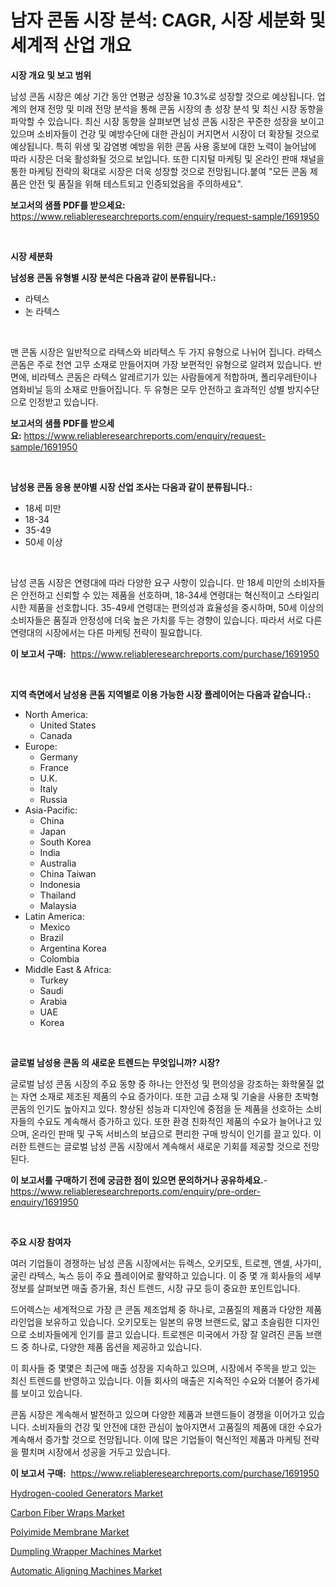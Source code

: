 <p><h1>남자 콘돔 시장 분석: CAGR, 시장 세분화 및 세계적 산업 개요</h1></p><p><strong>시장 개요 및 보고 범위</strong></p>
<p><p>남성 콘돔 시장은 예상 기간 동안 연평균 성장율 10.3%로 성장할 것으로 예상됩니다. 업계의 현재 전망 및 미래 전망 분석을 통해 콘돔 시장의 총 성장 분석 및 최신 시장 동향을 파악할 수 있습니다. 최신 시장 동향을 살펴보면 남성 콘돔 시장은 꾸준한 성장을 보이고 있으며 소비자들이 건강 및 예방수단에 대한 관심이 커지면서 시장이 더 확장될 것으로 예상됩니다. 특히 위생 및 감염병 예방을 위한 콘돔 사용 홍보에 대한 노력이 늘어남에 따라 시장은 더욱 활성화될 것으로 보입니다. 또한 디지털 마케팅 및 온라인 판매 채널을 통한 마케팅 전략의 확대로 시장은 더욱 성장할 것으로 전망됩니다.붙여 "모든 콘돔 제품은 안전 및 품질을 위해 테스트되고 인증되었음을 주의하세요".</p></p>
<p><strong>보고서의 샘플 PDF를 받으세요:</strong> <a href="https://www.reliableresearchreports.com/enquiry/request-sample/1691950">https://www.reliableresearchreports.com/enquiry/request-sample/1691950</a></p>
<p>&nbsp;</p>
<p><strong>시장 세분화</strong></p>
<p><strong>남성용 콘돔 유형별 시장 분석은 다음과 같이 분류됩니다.:</strong></p>
<p><ul><li>라텍스</li><li>논 라텍스</li></ul></p>
<p>&nbsp;</p>
<p><p>맨 콘돔 시장은 일반적으로 라텍스와 비라텍스 두 가지 유형으로 나뉘어 집니다. 라텍스 콘돔은 주로 천연 고무 소재로 만들어지며 가장 보편적인 유형으로 알려져 있습니다. 반면에, 비라텍스 콘돔은 라텍스 알레르기가 있는 사람들에게 적합하며, 폴리우레탄이나 염화비닐 등의 소재로 만들어집니다. 두 유형은 모두 안전하고 효과적인 성별 방지수단으로 인정받고 있습니다.</p></p>
<p><strong>보고서의 샘플 PDF를 받으세요:</strong>&nbsp;<a href="https://www.reliableresearchreports.com/enquiry/request-sample/1691950">https://www.reliableresearchreports.com/enquiry/request-sample/1691950</a></p>
<p>&nbsp;</p>
<p><strong> 남성용 콘돔 응용 분야별 시장 산업 조사는 다음과 같이 분류됩니다.:</strong></p>
<p><ul><li>18세 미만</li><li>18-34</li><li>35-49</li><li>50세 이상</li></ul></p>
<p>&nbsp;</p>
<p><p>남성 콘돔 시장은 연령대에 따라 다양한 요구 사항이 있습니다. 만 18세 미만의 소비자들은 안전하고 신뢰할 수 있는 제품을 선호하며, 18-34세 연령대는 혁신적이고 스타일리시한 제품을 선호합니다. 35-49세 연령대는 편의성과 효율성을 중시하며, 50세 이상의 소비자들은 품질과 안정성에 더욱 높은 가치를 두는 경향이 있습니다. 따라서 서로 다른 연령대의 시장에서는 다른 마케팅 전략이 필요합니다.</p></p>
<p><strong>이 보고서 구매:</strong>&nbsp; <a href="https://www.reliableresearchreports.com/purchase/1691950">https://www.reliableresearchreports.com/purchase/1691950</a></p>
<p>&nbsp;</p>
<p><strong>지역 측면에서 남성용 콘돔 지역별로 이용 가능한 시장 플레이어는 다음과 같습니다.:</strong></p>
<p><ul>
    <li>
        North America:
        <ul>
            <li>United States</li>
            <li>Canada</li>
        </ul>
    </li>
    <li>
        Europe:
        <ul>
            <li>Germany</li>
            <li>France</li>
            <li>U.K.</li>
            <li>Italy</li>
            <li>Russia</li>
        </ul>
    </li>
    <li>
        Asia-Pacific:
        <ul>
            <li>China</li>
            <li>Japan</li>
            <li>South Korea</li>
            <li>India</li>
            <li>Australia</li>
            <li>China Taiwan</li>
            <li>Indonesia</li>
            <li>Thailand</li>
            <li>Malaysia</li>
        </ul>
    </li>
    <li>
        Latin America:
        <ul>
            <li>Mexico</li>
            <li>Brazil</li>
            <li>Argentina Korea</li>
            <li>Colombia</li>
        </ul>
    </li>
    <li>
        Middle East & Africa:
        <ul>
            <li>Turkey</li>
            <li>Saudi</li>
            <li>Arabia</li>
            <li>UAE</li>
            <li>Korea</li>
        </ul>
    </li>
    </ul></p>
<p>&nbsp;</p>
<p><strong>글로벌 남성용 콘돔 의 새로운 트렌드는 무엇입니까? 시장?</strong></p>
<p><p>글로벌 남성 콘돔 시장의 주요 동향 중 하나는 안전성 및 편의성을 강조하는 화학물질 없는 자연 소재로 제조된 제품의 수요 증가이다. 또한 고급 소재 및 기술을 사용한 초박형 콘돔의 인기도 높아지고 있다. 향상된 성능과 디자인에 중점을 둔 제품을 선호하는 소비자들의 수요도 계속해서 증가하고 있다. 또한 환경 친화적인 제품의 수요가 늘어나고 있으며, 온라인 판매 및 구독 서비스의 보급으로 편리한 구매 방식이 인기를 끌고 있다. 이러한 트렌드는 글로벌 남성 콘돔 시장에서 계속해서 새로운 기회를 제공할 것으로 전망된다.</p></p>
<p><strong>이 보고서를 구매하기 전에 궁금한 점이 있으면 문의하거나 공유하세요.</strong>- <a href="https://www.reliableresearchreports.com/enquiry/pre-order-enquiry/1691950">https://www.reliableresearchreports.com/enquiry/pre-order-enquiry/1691950</a></p>
<p>&nbsp;</p>
<p><strong>주요 시장 참여자</strong></p>
<p><p>여러 기업들이 경쟁하는 남성 콘돔 시장에서는 듀렉스, 오키모토, 트로젠, 앤셀, 사가미, 굴린 라텍스, 녹스 등이 주요 플레이어로 활약하고 있습니다. 이 중 몇 개 회사들의 세부 정보를 살펴보면 매출 증가율, 최신 트렌드, 시장 규모 등이 중요한 포인트입니다. </p><p>드어렉스는 세계적으로 가장 큰 콘돔 제조업체 중 하나로, 고품질의 제품과 다양한 제품 라인업을 보유하고 있습니다. 오키모토는 일본의 유명 브랜드로, 얇고 초슬림한 디자인으로 소비자들에게 인기를 끌고 있습니다. 트로젠은 미국에서 가장 잘 알려진 콘돔 브랜드 중 하나로, 다양한 제품 옵션을 제공하고 있습니다.</p><p>이 회사들 중 몇몇은 최근에 매출 성장을 지속하고 있으며, 시장에서 주목을 받고 있는 최신 트렌드를 반영하고 있습니다. 이들 회사의 매출은 지속적인 수요와 더불어 증가세를 보이고 있습니다. </p><p>콘돔 시장은 계속해서 발전하고 있으며 다양한 제품과 브랜드들이 경쟁을 이어가고 있습니다. 소비자들의 건강 및 안전에 대한 관심이 높아지면서 고품질의 제품에 대한 수요가 계속해서 증가할 것으로 전망됩니다. 이에 많은 기업들이 혁신적인 제품과 마케팅 전략을 펼치며 시장에서 성공을 거두고 있습니다.</p></p>
<p><strong>이 보고서 구매:</strong>&nbsp;&nbsp;<a href="https://www.reliableresearchreports.com/purchase/1691950">https://www.reliableresearchreports.com/purchase/1691950</a></p>
<p><p><a href="https://circular-yam-9b9.notion.site/Hydrogen-cooled-Generators-Market-Analysis-and-Market-Size-Global-Industry-Overview-Market-Segment-2799f37448df46dda517989616479e96">Hydrogen-cooled Generators Market</a></p><p><a href="https://view.publitas.com/reportprime-1/carbon-fiber-wraps-market-size-and-growth-market-segmentation-regional-and-country-breakdowns-and-market-trends-for-period-from-2024-2031/">Carbon Fiber Wraps Market</a></p><p><a href="https://issuu.com/reportprime-2/docs/polyimide-membrane-market-size-2030.pptx">Polyimide Membrane Market</a></p><p><a href="https://github.com/sofayahoo2023/Market-Research-Report-List-3/blob/main/dumpling-wrapper-machines-market.md">Dumpling Wrapper Machines Market</a></p><p><a href="https://github.com/joannesouthgate/Market-Research-Report-List-2/blob/main/automatic-aligning-machines-market.md">Automatic Aligning Machines Market</a></p></p>
